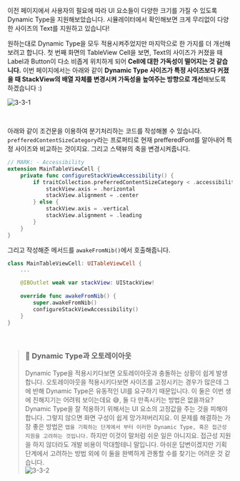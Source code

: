 
이전 페이지에서 사용자의 필요에 따라 UI 요소들이 다양한 크기를 가질 수 있도록 Dynamic Type을 지원해보았습니다. 시뮬레이터에서 확인해보면 크게 무리없이 다양한 사이즈의 Text를 지원하고 있습니다! <br>

원하는대로 Dynamic Type을 모두 적용시켜주었지만 마지막으로 한 가지를 더 개선해보려고 합니다. 첫 번째 화면의 TableView Cell을 보면, Text의 사이즈가 커졌을 때 Label과 Button이 다소 비좁게 위치하게 되어 **Cell에 대한 가독성이 떨어지는 것 같습니다.**  이번 페이지에서는 아래와 같이 **Dynamic Type 사이즈가 특정 사이즈보다 커졌을 때 StackView의 배열 자체를 변경시켜 가독성을 높여주는 방향으로 개선**해보도록 하겠습니다 :)

![3-3-1](https://user-images.githubusercontent.com/73867548/139038554-e1e8be02-a093-4cce-b594-14f76a866bd2.jpg)

<br>

아래와 같이 조건문을 이용하여 분기처리하는 코드를 작성해볼 수 있습니다. `prefferedContentSizeCategory`라는 프로퍼티로 현재 prefferedFont를 알아내어 특정 사이즈와 비교하는 것이지요. 그리고 스택뷰의 축을 변경시켜줍니다.

```swift
// MARK: - Accessibility
extension MainTableViewCell {
    private func configureStackViewAccessibility() {
        if traitCollection.preferredContentSizeCategory < .accessibilityLarge {
            stackView.axis = .horizontal
            stackView.alignment = .center
        } else {
            stackView.axis = .vertical
            stackView.alignment = .leading
        }
    }
}
```

그리고 작성해준 메서드를 `awakeFromNib()`에서 호출해줍니다.

```swift
class MainTableViewCell: UITableViewCell {
    ...

    @IBOutlet weak var stackView: UIStackView!
    
    override func awakeFromNib() {
        super.awakeFromNib()
        configureStackViewAccessibility()
    }
}
```

<br>

> ### 🧐 Dynamic Type과 오토레이아웃
> Dynamic Type을 적용시키다보면 오토레이아웃과 충돌하는 상황이 쉽게 발생합니다. 오토레이아웃을 적용시키다보면 사이즈를 고정시키는 경우가 많은데 그에 반해 Dynamic Type은 유동적인 UI를 요구하기 때문입니다. 이 둘은 이번 생에 친해지기는 어려워 보이는데요 😅, 둘 다 만족시키는 방법은 없을까요? <br>
Dynamic Type을 잘 적용하기 위해서는 UI 요소의 고정값을 주는 것을 피해야 합니다. 그렇지 않으면 화면 구성이 쉽게 망가져버리지요. 이 문제를 해결하는 가장 좋은 방법은 `앱을 기획하는 단계에서 부터 이러한 Dynamic Type, 혹은 접근성 지원을 고려하는 것입니다.` 하지만 이것이 말처럼 쉬운 일은 아니지요. 접근성 지원을 하지 않더라도 개발 비용이 막대할테니 말입니다. 아쉬운 답변이겠지만 기획 단계에서 고려하는 방법 외에 이 둘을 완벽하게 관통할 수를 찾기는 어려운 것 같습니다. <br>
![3-3-2](https://user-images.githubusercontent.com/73867548/139180499-42e0f839-d62c-4066-9fe1-a316c4b0a6e3.png)
